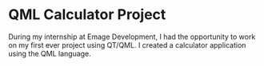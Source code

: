 # QML Calculator Project

During my internship at Emage Development, I had the opportunity to work on my first ever project using QT/QML. I created a calculator application using the QML language.


